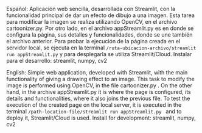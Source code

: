 Español: 
Aplicación web sencilla, desarrollada con Streamlit, con la funcionalidad principal de dar un efecto de dibujo a una imagen.
Esta tarea para modificar la imagen se realiza utilizando OpenCV, en el archivo cartoonizer.py.
Por otro lado, en el archivo appStreamlit.py es en donde se configura la página, sus detalles y funcionalidades, donde se une tambíén 
el archivo anterior. Para probar la ejecución de la página creada en el servidor local, se ejecuta en la terminal `/ruta-ubicacion-archivo/streamlit run appStreamlit.py`
y para desplegarla se utiliza Streamlit/Cloud.
  Instalar para el desarrollo: streamlit, numpy, cv2
  
English:
Simple web application, developed with Streamlit, with the main functionality of giving a drawing effect to an image.
This task to modify the image is performed using OpenCV, in the file cartoonizer.py .
On the other hand, in the archive appStreamlit.py it is where the page is configured, its details and functionalities, where it also joins
the previous file. To test the execution of the created page on the local server, it is executed in the terminal `/path-location-file/streamlit run appStreamlit.py `
and to deploy it, Streamlit/Cloud is used.
Install for development: streamlit, numpy, cv2
